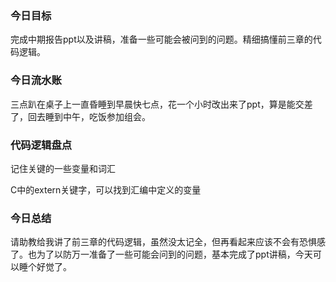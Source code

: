 ### 今日目标

完成中期报告ppt以及讲稿，准备一些可能会被问到的问题。精细搞懂前三章的代码逻辑。

### 今日流水账

三点趴在桌子上一直昏睡到早晨快七点，花一个小时改出来了ppt，算是能交差了，回去睡到中午，吃饭参加组会。

### 代码逻辑盘点

记住关键的一些变量和词汇

C中的extern关键字，可以找到汇编中定义的变量

### 今日总结

请助教给我讲了前三章的代码逻辑，虽然没太记全，但再看起来应该不会有恐惧感了。也为了以防万一准备了一些可能会问到的问题，基本完成了ppt讲稿，今天可以睡个好觉了。




